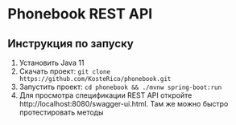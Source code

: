 # Phonebook REST API

## Инструкция по запуску

1. Установить Java 11
2. Скачать проект: `git clone https://github.com/KosteRico/phonebook.git`
3. Запустить проект: ```cd phonebook && ./mvnw spring-boot:run```
4. Для просмотра спецификации REST API откройте http://localhost:8080/swagger-ui.html. Там же можно быстро
   протестировать методы
